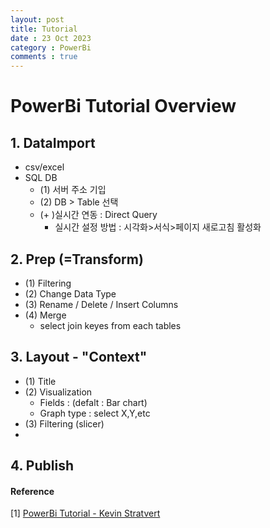 ```yaml
---
layout: post
title: Tutorial
date : 23 Oct 2023
category : PowerBi
comments : true
---
```


# PowerBi Tutorial Overview

## 1. DataImport
 - csv/excel
 - SQL DB
   - (1) 서버 주소 기입 
   - (2) DB > Table 선택
   - (+ )실시간 연동 : Direct Query
     - 실시간 설정 방법 : 시각화>서식>페이지 새로고침 활성화

## 2. Prep (=Transform)
  - (1) Filtering
  - (2) Change Data Type
  - (3) Rename / Delete / Insert Columns
  - (4) Merge
    - select join keyes from each tables

## 3. Layout - "Context"
  - (1) Title
  - (2) Visualization
    - Fields : (defalt : Bar chart) 
    - Graph type : select X,Y,etc
  - (3) Filtering (slicer)
  - 

## 4. Publish




#### Reference
[1] [PowerBi Tutorial - Kevin Stratvert](https://www.youtube.com/watch?v=TmhQCQr_DCA)  
